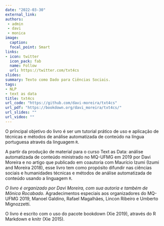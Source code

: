 ```yaml
---
date: "2022-03-30"
external_link:
authors: 
 - admin
 - davi
 - monica
image:
  caption: 
  focal_point: Smart
links:
- icon: twitter
  icon_pack: fab
  name: Follow
  url: https://twitter.com/txt4cs
slides:
summary: Texto como Dado para Ciências Sociais.
tags:
- NLP
- text as data
title: txt4cs
url_code: "https://github.com/davi-moreira/txt4cs"
url_pdf: "https://bookdown.org/davi_moreira/txt4cs/"
url_slides: ""
url_video: ""
---
```


O principal objetivo do livro é ser um tutorial prático de uso e aplicação de técnicas e métodos de análise automatizada de conteúdo na língua portuguesa através da linguagem `R`.

A partir da produção de material para o curso Text as Data: análise automatizada de conteúdo ministrado no MQ-UFMG em 2019 por Davi Moreira e no artigo que publicado em coautoria com Maurício Izumi (Izumi and Moreira 2018), esse livro tem como propósito difundir nas ciências sociais e humanidades técnicas e métodos de análise automatizada de conteúdo usando a linguagem `R`.

*O livro é organizado por Davi Moreira, com sua autoria e também de Mônica Rocabado.*
Agradecimentos especiais aos organizadores do MQ-UFMG 2019, Manoel Galdino, Rafael Magalhães, Lincon Ribeiro e Umberto Mignozzetti.

O livro é escrito com o uso do pacote bookdown (Xie 2019), através do R Markdown e knitr (Xie 2015).
